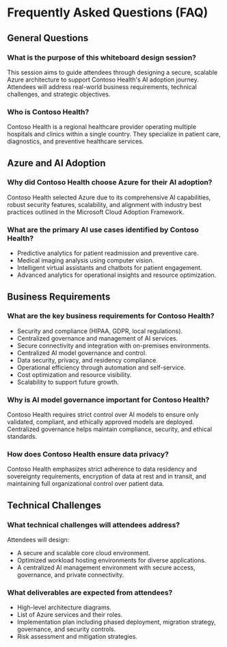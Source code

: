# Frequently Asked Questions (FAQ)

## General Questions

### What is the purpose of this whiteboard design session?

This session aims to guide attendees through designing a secure, scalable Azure architecture to support Contoso Health's AI adoption journey. Attendees will address real-world business requirements, technical challenges, and strategic objectives.

### Who is Contoso Health?

Contoso Health is a regional healthcare provider operating multiple hospitals and clinics within a single country. They specialize in patient care, diagnostics, and preventive healthcare services.

## Azure and AI Adoption

### Why did Contoso Health choose Azure for their AI adoption?

Contoso Health selected Azure due to its comprehensive AI capabilities, robust security features, scalability, and alignment with industry best practices outlined in the Microsoft Cloud Adoption Framework.

### What are the primary AI use cases identified by Contoso Health?

- Predictive analytics for patient readmission and preventive care.
- Medical imaging analysis using computer vision.
- Intelligent virtual assistants and chatbots for patient engagement.
- Advanced analytics for operational insights and resource optimization.

## Business Requirements

### What are the key business requirements for Contoso Health?

- Security and compliance (HIPAA, GDPR, local regulations).
- Centralized governance and management of AI services.
- Secure connectivity and integration with on-premises environments.
- Centralized AI model governance and control.
- Data security, privacy, and residency compliance.
- Operational efficiency through automation and self-service.
- Cost optimization and resource visibility.
- Scalability to support future growth.

### Why is AI model governance important for Contoso Health?

Contoso Health requires strict control over AI models to ensure only validated, compliant, and ethically approved models are deployed. Centralized governance helps maintain compliance, security, and ethical standards.

### How does Contoso Health ensure data privacy?

Contoso Health emphasizes strict adherence to data residency and sovereignty requirements, encryption of data at rest and in transit, and maintaining full organizational control over patient data.

## Technical Challenges

### What technical challenges will attendees address?

Attendees will design:

- A secure and scalable core cloud environment.
- Optimized workload hosting environments for diverse applications.
- A centralized AI management environment with secure access, governance, and private connectivity.

### What deliverables are expected from attendees?

- High-level architecture diagrams.
- List of Azure services and their roles.
- Implementation plan including phased deployment, migration strategy, governance, and security controls.
- Risk assessment and mitigation strategies.

